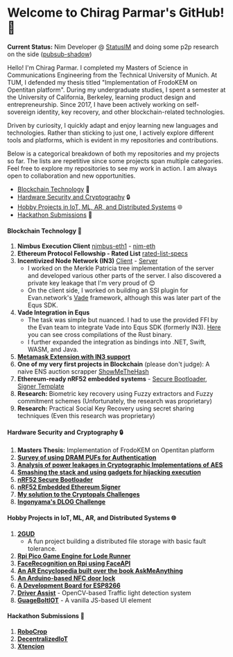 # Welcome to Chirag Parmar's GitHub! 👋

**Current Status:** Nim Developer @ [StatusIM](https://github.com/status-im) and doing some p2p research on the side ([pubsub-shadow](https://github.com/ppopth/pubsub-shadow))

Hello! I'm Chirag Parmar. I completed my Masters of Science in Communications Engineering from the Technical University of Munich. At TUM, I defended my thesis titled "Implementation of FrodoKEM on Opentitan platform". During my undergraduate studies, I spent a semester at the University of California, Berkeley, learning product design and entrepreneurship. Since 2017, I have been actively working on self-sovereign identity, key recovery, and other blockchain-related technologies.

Driven by curiosity, I quickly adapt and enjoy learning new languages and technologies. Rather than sticking to just one, I actively explore different tools and platforms, which is evident in my repositories and contributions.

Below is a categorical breakdown of both my repositories and my projects so far. The lists are repetitive since some projects span multiple categories. Feel free to explore my repositories to see my work in action. I am always open to collaboration and new opportunities.

* [Blockchain Technology](#blockhain-technology) 🔗
* [Hardware Security and Cryptography](#hardware-security-and-cryptography) 🔒
* [Hobby Projects in IoT, ML, AR, and Distributed Systems](#hobby-projects-in-iot-ml-ar-and-distributed-systems) 🌐
* [Hackathon Submissions](#hackathon-submissions) 🚀

#### Blockchain Technology 🔗
1. **Nimbus Execution Client** [nimbus-eth1](https://github.com/status-im/nimbus-eth1) - [nim-eth](https://github.com/status-im/nim-eth)
2. **Ethereum Protocol Fellowship - Rated List** [rated-list-specs](https://github.com/dankrad/rated-list-specs)
3. **Incentivized Node Network (IN3)** [Client](https://github.com/blockchainsllc/in3) - [Server](https://github.com/blockchainsllc/in3-server)
   * I worked on the Merkle Patricia tree implementation of the server and developed various other parts of the server. I also discovered a private key leakage that I'm very proud of 😊
   * On the client side, I worked on building an SSI plugin for Evan.network's [Vade](https://github.com/evannetwork/vade) framework, although this was later part of the Equs SDK.
4. **Vade Integration in Equs**
   * The task was simple but nuanced. I had to use the provided FFI by the Evan team to integrate Vade into Equs SDK (formerly IN3). [Here](https://github.com/blockchainsllc/vade-bin) you can see cross compilations of the Rust binary.
   * I further expanded the integration as bindings into .NET, Swift, WASM, and Java.
5. **[Metamask Extension with IN3 support](https://github.com/MetaMask/metamask-extension/issues/7868)**
6. **One of my very first projects in Blockchain** (please don't judge): A naive ENS auction scrapper [ShowMeTheHash](https://github.com/chirag-parmar/ShowMeTheHash)
7. **Ethereum-ready nRF52 embedded systems** - [Secure Bootloader](https://github.com/chirag-parmar/nrf52-secure-boot), [Signer Template](https://github.com/chirag-parmar/nrf-in3-template)
8. **Research:** Biometric key recovery using Fuzzy extractors and Fuzzy commitment schemes (Unfortunately, the research was proprietary)
9. **Research:** Practical Social Key Recovery using secret sharing techniques (Even this research was proprietary)

#### Hardware Security and Cryptography 🔒
1. **Masters Thesis:** Implementation of FrodoKEM on Opentitan platform
2. **[Survey of using DRAM PUFs for Authentication](https://github.com/chirag-parmar/drams-pufs-research)**
3. **[Analysis of power leakages in Cryptographic Implementations of AES](https://github.com/chirag-parmar/dpa-attacks-analysis)**
4. **[Smashing the stack and using gadgets for hijacking execution](https://github.com/chirag-parmar/embedded-systems-security)**
5. **[nRF52 Secure Bootloader](https://github.com/chirag-parmar/nrf52-secure-boot)**
6. **[nRF52 Embedded Ethereum Signer](https://github.com/chirag-parmar/nrf-in3-template)**
7. **[My solution to the Cryptopals Challenges](https://github.com/chirag-parmar/Cryptopals)**
8. **[Ingonyama's DLOG Challenge](https://github.com/chirag-parmar/breaking-weak-crypto)**

#### Hobby Projects in IoT, ML, AR, and Distributed Systems 🌐
1. **[2GUD](https://github.com/chirag-parmar/2GUD)**
   * A fun project building a distributed file storage with basic fault tolerance.
2. **[Rpi Pico Game Engine for Lode Runner](https://github.com/chirag-parmar/pico-lode-runner)**
3. **[FaceRecognition on Rpi using FaceAPI](https://github.com/chirag-parmar/Face-Recognition)**
4. **[An AR Encyclopedia built over the book AskMeAnything](https://github.com/chirag-parmar/AskMeAnything)**
5. **[An Arduino-based NFC door lock](https://github.com/chirag-parmar/ArduinoNFC)**
6. **[A Development Board for ESP8266](https://github.com/chirag-parmar/ESP8266-dev_board)**
7. **[Driver Assist](https://github.com/chirag-parmar/Driver-Assist)** - OpenCV-based Traffic light detection system
8. **[GuageBoltIOT](https://github.com/chirag-parmar/GaugeBoltIOT)** - A vanilla JS-based UI element

#### Hackathon Submissions 🚀
1. **[RoboCrop](https://github.com/chirag-parmar/RoboCrop)**
2. **[DecentralizedIoT](https://github.com/chirag-parmar/Decentralised-IoT)**
3. **[Xtencion](https://github.com/chirag-parmar/Xtencion)**
